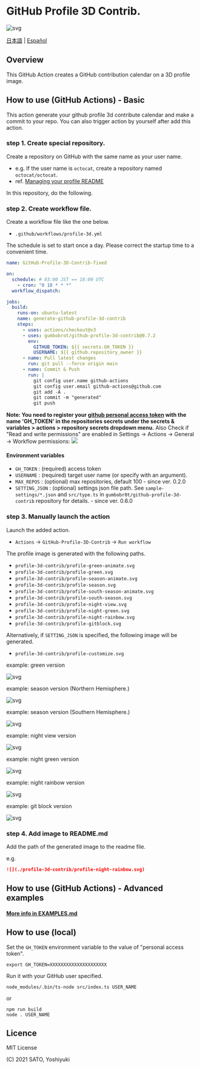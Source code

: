 # GitHub Profile 3D Contrib.

![svg](https://raw.githubusercontent.com/gumbobr0t/github-profile-3d-contrib/main/docs/demo/profile-gitblock.svg)

[日本語](./docs/README.ja-jp.md) | [Español](./docs/README.es-es.md)

## Overview

This GitHub Action creates a GitHub contribution calendar on a 3D profile image.

## How to use (GitHub Actions) - Basic

This action generate your github profile 3d contribute calendar and make a commit to your repo.
You can also trigger action by yourself after add this action.

### step 1. Create special repository.

Create a repository on GitHub with the same name as your user name.

* e.g. If the user name is `octocat`, create a repository named `octocat/octocat`.
* ref. [Managing your profile README](https://docs.github.com/en/github/setting-up-and-managing-your-github-profile/managing-your-profile-readme)

In this repository, do the following.

### step 2. Create workflow file.

Create a workflow file like the one below.

* `.github/workflows/profile-3d.yml`

The schedule is set to start once a day.
Please correct the startup time to a convenient time.

```yaml:.github/workflows/profile-3d.yml
name: GitHub-Profile-3D-Contrib-fixed

on:
  schedule: # 03:00 JST == 18:00 UTC
    - cron: "0 18 * * *"
  workflow_dispatch:

jobs:
  build:
    runs-on: ubuntu-latest
    name: generate-github-profile-3d-contrib
    steps:
      - uses: actions/checkout@v3
      - uses: gumbobrot/github-profile-3d-contrib@0.7.2
        env:
          GITHUB_TOKEN: ${{ secrets.GH_TOKEN }}
          USERNAME: ${{ github.repository_owner }}
      - name: Pull latest changes
        run: git pull --force origin main
      - name: Commit & Push
        run: |
          git config user.name github-actions
          git config user.email github-actions@github.com
          git add -A .
          git commit -m "generated"
          git push
```

**Note: You need to register your [github personal access token](https://github.com/settings/tokens) with the name 'GH_TOKEN' in the repositories secrets under the secrets & variables > actions > repository secrets dropdown menu.**
Also Check if "Read and write permissions" are enabled in Settings -> Actions -> General -> Workflow permissions:
![](https://i.stack.imgur.com/A5EEk.png)

#### Environment variables

* `GH_TOKEN` : (required) access token
* `USERNAME` : (required) target user name (or specify with an argument).
* `MAX_REPOS` : (optional) max repositories, default 100 - since ver. 0.2.0
* `SETTING_JSON` : (optional) settings json file path. See `sample-settings/*.json` and `src/type.ts` in `gumbobr0t/github-profile-3d-contrib` repository for details. - since ver. 0.6.0

### step 3. Manually launch the action

Launch the added action.

* `Actions` -> `GitHub-Profile-3D-Contrib` -> `Run workflow`

The profile image is generated with the following paths.

* `profile-3d-contrib/profile-green-animate.svg`
* `profile-3d-contrib/profile-green.svg`
* `profile-3d-contrib/profile-season-animate.svg`
* `profile-3d-contrib/profile-season.svg`
* `profile-3d-contrib/profile-south-season-animate.svg`
* `profile-3d-contrib/profile-south-season.svg`
* `profile-3d-contrib/profile-night-view.svg`
* `profile-3d-contrib/profile-night-green.svg`
* `profile-3d-contrib/profile-night-rainbow.svg`
* `profile-3d-contrib/profile-gitblock.svg`

Alternatively, if `SETTING_JSON` is specified, the following image will be generated.

* `profile-3d-contrib/profile-customize.svg`

example: green version

![svg](https://raw.githubusercontent.com/gumbobr0t/github-profile-3d-contrib/main/docs/demo/profile-green-animate.svg)

example: season version (Northern Hemisphere.)

![svg](https://raw.githubusercontent.com/gumbobr0t/github-profile-3d-contrib/main/docs/demo/profile-season-animate.svg)

example: season version (Southern Hemisphere.)

![svg](https://raw.githubusercontent.com/gumbobr0t/github-profile-3d-contrib/main/docs/demo/profile-south-season-animate.svg)

example: night view version

![svg](https://raw.githubusercontent.com/gumbobr0t/github-profile-3d-contrib/main/docs/demo/profile-night-view.svg)

example: night green version

![svg](https://raw.githubusercontent.com/gumbobr0t/github-profile-3d-contrib/main/docs/demo/profile-night-green.svg)

example: night rainbow version

![svg](https://raw.githubusercontent.com/gumbobr0t/github-profile-3d-contrib/main/docs/demo/profile-night-rainbow.svg)

example: git block version

![svg](https://raw.githubusercontent.com/gumbobr0t/github-profile-3d-contrib/main/docs/demo/profile-gitblock.svg)

### step 4. Add image to README.md

Add the path of the generated image to the readme file.

e.g.

```md
![](./profile-3d-contrib/profile-night-rainbow.svg)
```

## How to use (GitHub Actions) - Advanced examples

#### [More info in EXAMPLES.md](./EXAMPLES.md)

## How to use (local)

Set the `GH_TOKEN` environment variable to the value of "personal access token".

```shell-session
export GH_TOKEN=XXXXXXXXXXXXXXXXXXXXX
```

Run it with your GitHub user specified.

```shell-session
node_modules/.bin/ts-node src/index.ts USER_NAME
```

or

```shell-session
npm run build
node . USER_NAME
```


## Licence

MIT License

(C) 2021 SATO, Yoshiyuki
